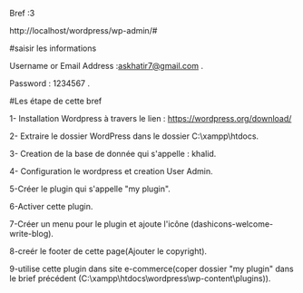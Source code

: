 Bref :3

http://localhost/wordpress/wp-admin/#

#saisir les informations

Username or Email Address :askhatir7@gmail.com .

Password : 1234567 .

#Les étape de cette bref

1- Installation Wordpress à travers le lien : https://wordpress.org/download/

2- Extraire le dossier WordPress dans le dossier C:\xampp\htdocs.

3- Creation de la base de donnée qui s'appelle : khalid.

4- Configuration le wordpress et creation User Admin.

5-Créer le plugin qui s'appelle "my plugin".

6-Activer cette plugin.

7-Créer un menu pour le plugin et ajoute l'icône (dashicons-welcome-write-blog).

8-creér le footer de cette page(Ajouter le copyright).

9-utilise cette plugin dans site e-commerce(coper dossier "my plugin" dans le brief précédent (C:\xampp\htdocs\wordpress\wp-content\plugins)).

